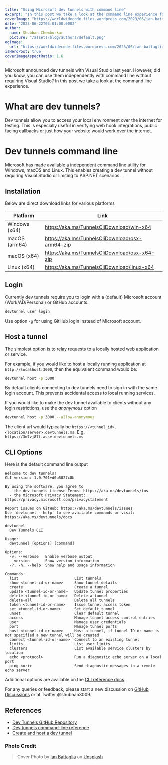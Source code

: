 ```yaml
---
title: "Using Microsoft dev tunnels with command line"
excerpt: "In this post we take a look at the command line experience for creating Microsoft dev tunnels without requiring Visual Studio."
coverImage: "https://worldwidecode.files.wordpress.com/2023/06/ian-battaglia-9drs5e_rguc-unsplash.jpg"
date: "2023-06-22T05:01:00.000Z"
author:
  name: Shubhan Chemburkar
  picture: "/assets/blog/authors/default.png"
ogImage:
  url: "https://worldwidecode.files.wordpress.com/2023/06/ian-battaglia-9drs5e_rguc-unsplash.jpg"
isHeroPost: true
coverImageAspectRatio: 1.6
---
```


Microsoft announced dev tunnels with Visual Studio last year. However, did you know, you can use them independently with command line without requiring Visual Studio? In this post we take a look at the command line experience.

# What are dev tunnels?

Dev tunnels allow you to access your local environment over the internet for testing. This is especially useful in verifying web hook integrations, public facing callbacks or just how your website would work over the internet.

# Dev tunnels command line

Microsoft has made available a independent command line utility for Windows, macOS and Linux. This enables creating a dev tunnel without requiring Visual Studio or limiting to ASP.NET scenarios.

## Installation

Below are direct download links for various platforms

|Platform|Link|
|-|-|
|Windows (x64)|https://aka.ms/TunnelsCliDownload/win-x64|
|macOS (arm64)|https://aka.ms/TunnelsCliDownload/osx-arm64-zip|
|macOS (x64)|https://aka.ms/TunnelsCliDownload/osx-x64-zip|
|Linux (x64)|https://aka.ms/TunnelsCliDownload/linux-x64|

## Login

Currently dev tunnels require you to login with a (default) Microsoft account (Work/AD/Personal) or GitHub accounts.

```bash
devtunnel user login
```

Use option `-g` for using GitHub login instead of Microsoft account.

## Host a tunnel

The simplest option is to relay requests to a locally hosted web application or service.

For example, if you would like to host a locally running application at `http://localhost:3000`, then the equivalent command would be:

```bash
devtunnel host -p 3000
```

By default clients connecting to dev tunnels need to sign in with the same login account. This prevents accidental access to local running services.

If you would like to make the dev tunnel available to clients without any login restrictions, use the *anonymous* option

```bash
devtunnel host -p 3000 --allow-anonymous
```

The client url would typically be `https://<tunnel_id>.<location/server>.devtunnels.ms`. E.g. `https://3m7vj87f.asse.devtunnels.ms`

## CLI Options

Here is the default command line output

```
Welcome to dev tunnels!
CLI version: 1.0.701+d0b5027c0b

By using the software, you agree to
  - the dev tunnels License Terms: https://aka.ms/devtunnels/tos
  - the Microsoft Privacy Statement: https://privacy.microsoft.com/privacystatement

Report issues on GitHub: https://aka.ms/devtunnels/issues
Use 'devtunnel --help' to see available commands or visit: https://aka.ms/devtunnels/docs

devtunnel
  Dev Tunnels CLI

Usage:
  devtunnel [options] [command]

Options:
  -v, --verbose   Enable verbose output
  --version       Show version information
  -?, -h, --help  Show help and usage information

Commands:
  list                         List tunnels
  show <tunnel-id-or-name>     Show tunnel details
  create                       Create a tunnel
  update <tunnel-id-or-name>   Update tunnel properties
  delete <tunnel-id-or-name>   Delete a tunnel
  delete-all                   Delete all tunnels
  token <tunnel-id-or-name>    Issue tunnel access token
  set <tunnel-id-or-name>      Set default tunnel
  unset                        Clear default tunnel
  access                       Manage tunnel access control entries
  user                         Manage user credentials
  port                         Manage tunnel ports
  host <tunnel-id-or-name>     Host a tunnel, if tunnel ID or name is not specified a new tunnel will be created
  connect <tunnel-id-or-name>  Connect to an existing tunnel
  limits                       List user limits
  clusters                     List available service clusters by location
  echo <protocol>              Run a diagnostic echo server on a local port
  ping <uri>                   Send diagnostic messages to a remote echo server

```

Additional options are available on the [CLI reference docs](https://learn.microsoft.com/en-us/azure/developer/dev-tunnels/cli-commands#host-a-dev-tunnel)



For any queries or feedback, please start a new discussion on [GitHub Discussions](https://github.com/schemburkar/octocat.dev/discussions/new) or at Twitter @shubhan3009.


## References


- [Dev Tunnels GitHub Repository](https://github.com/microsoft/dev-tunnels)
- [Dev tunnels command-line reference](https://learn.microsoft.com/en-us/azure/developer/dev-tunnels/cli-commands#host-a-dev-tunnel)
- [Create and host a dev tunnel](https://learn.microsoft.com/en-us/azure/developer/dev-tunnels/get-started)

### Photo Credit

> Cover Photo by [Ian Battaglia](https://unsplash.com/es/@ianjbattaglia?utm_source=unsplash&utm_medium=referral&utm_content=creditCopyText) on [Unsplash](https://unsplash.com/photos/r3pIy-3Xgmg?utm_source=unsplash&utm_medium=referral&utm_content=creditCopyText)


  